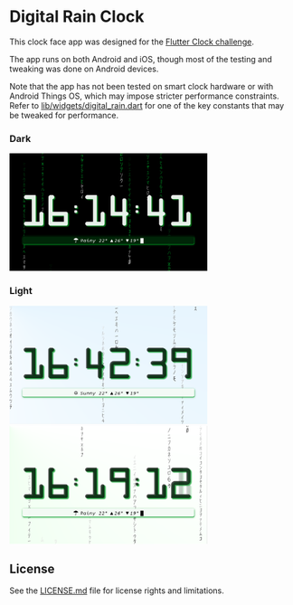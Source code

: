 # Digital Rain Clock

This clock face app was designed for the [Flutter Clock challenge](https://flutter.dev/clock).

The app runs on both Android and iOS, though most of the testing and tweaking was done on Android devices.

Note that the app has not been tested on smart clock hardware or with Android Things OS, which may impose stricter performance constraints. Refer to [lib/widgets/digital_rain.dart](./lib/widgets/digital_rain.dart) for one of the key constants that may be tweaked for performance.

### Dark

<img src='dark.png' width='350'>

### Light

<img src='light_sunny.png' width='350'>

<img src='light_rainy.png' width='350'>

## License

See the [LICENSE.md](./LICENSE.md) file for license rights and limitations.
